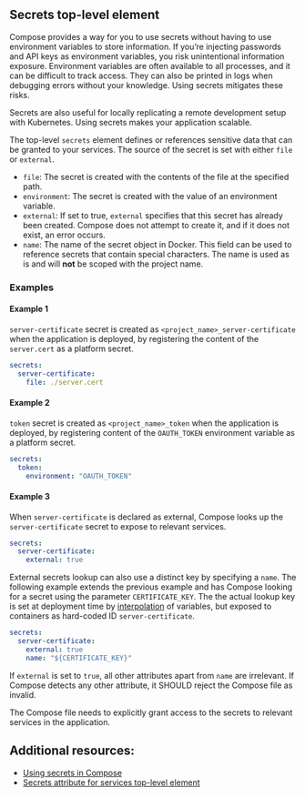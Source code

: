 ## Secrets top-level element

Compose provides a way for you to use secrets without having to use environment variables to store information. If you’re injecting passwords and API keys as environment variables, you risk unintentional information exposure. Environment variables are often available to all processes, and it can be difficult to track access. They can also be printed in logs when debugging errors without your knowledge. Using secrets mitigates these risks.

Secrets are also useful for locally replicating a remote development setup with Kubernetes. Using secrets makes your application scalable.

The top-level `secrets` element defines or references sensitive data that can be granted to your services. The source of the secret is set with either `file` or `external`.

- `file`: The secret is created with the contents of the file at the specified path.
- `environment`: The secret is created with the value of an environment variable.
- `external`: If set to true, `external` specifies that this secret has already been created. Compose does not attempt to create it, and if it does not exist, an error occurs.
- `name`: The name of the secret object in Docker. This field can be used to
  reference secrets that contain special characters. The name is used as is
  and will **not** be scoped with the project name.

### Examples

#### Example 1

`server-certificate` secret is created as `<project_name>_server-certificate` when the application is deployed, by registering the content of the `server.cert` as a platform secret.

```yml
secrets:
  server-certificate:
    file: ./server.cert
```

#### Example 2 

`token` secret  is created as `<project_name>_token` when the application is deployed,
by registering content of the `OAUTH_TOKEN` environment variable as a platform secret.

```yml
secrets:
  token:
    environment: "OAUTH_TOKEN"
```

#### Example 3 

When `server-certificate` is declared as external, Compose looks up the `server-certificate` secret to expose to relevant services.

```yml
secrets:
  server-certificate:
    external: true
```

External secrets lookup can also use a distinct key by specifying a `name`. The following
example extends the previous example and has Compose looking for a secret using the parameter `CERTIFICATE_KEY`. The the actual lookup key is set at deployment time by [interpolation](12-interpolation.md) of
variables, but exposed to containers as hard-coded ID `server-certificate`.

```yml
secrets:
  server-certificate:
    external: true
    name: "${CERTIFICATE_KEY}"
```

If `external` is set to `true`, all other attributes apart from `name` are irrelevant. If Compose detects any other attribute, it SHOULD reject the Compose file as invalid.

The Compose file needs to explicitly grant access to the secrets to relevant services in the application.

## Additional resources:

- [Using secrets in Compose](https://docs.docker.com/compose/use-secrets/)
- [Secrets attribute for services top-level element](05-services.md#secrets)
